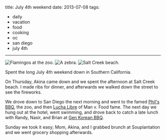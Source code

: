 title: July 4th weekend
date: 2013-07-08
tags:
- daily
- vacation
- food
- cooking
- oc
- san diego
- july 4th
---

![Flamingos at the zoo.](https://dl.dropbox.com/u/4291520/journal-images/san-diego-zoo-flamingos.jpg)
![A zebra.](https://dl.dropbox.com/u/4291520/journal-images/san-diego-zoo-zebra.jpg)
![Salt Creek beach.](https://dl.dropbox.com/u/4291520/journal-images/salt-creek.jpg)

Spent the long July 4th weekend down in Southern California.

On Thursday, Akina came down and we spent the afternoon at Salt Creek beach. I made ribs for dinner, and afterwards we walked down the street to see the fireworks.

We drove down to San Diego the next morning and went to the famed [Phil's BBQ](http://www.philsbbq.net/), the zoo, and then [Lucha Libre](http://tacosmackdown.com/) of Man v. Food fame. The next day we hung out at the hotel, went swimming, and drove back to catch a late lunch with Randy, Nasir, and Brian at [Gen Korean BBQ](http://genkoreanbbq.com/).

Sunday we took it easy; Mom, Akina, and I grabbed brunch at Souplantation and we went grocery shopping afterwards.
